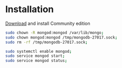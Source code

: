 # Installation
[Download](https://www.mongodb.com/try/download/community) and install Community edition

```bash
sudo chown -R mongod:mongod /var/lib/mongo;
sudo chown mongod:mongod /tmp/mongodb-27017.sock;
sudo rm -rf /tmp/mongodb-27017.sock;

sudo systemctl enable mongod;
sudo service mongod start;
sudo service mongod status;
```